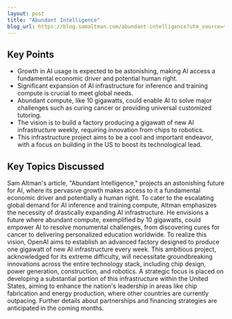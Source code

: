 ```yaml
---
layout: post 
title: "Abundant Intelligence"
blog_url: https://blog.samaltman.com/abundant-intelligence?utm_source=tldrai 
---
```




## Key Points

- Growth in AI usage is expected to be astonishing, making AI access a fundamental economic driver and potential human right.
- Significant expansion of AI infrastructure for inference and training compute is crucial to meet global needs.
- Abundant compute, like 10 gigawatts, could enable AI to solve major challenges such as curing cancer or providing universal customized tutoring.
- The vision is to build a factory producing a gigawatt of new AI infrastructure weekly, requiring innovation from chips to robotics.
- This infrastructure project aims to be a cool and important endeavor, with a focus on building in the US to boost its technological lead.

## Key Topics Discussed

Sam Altman's article, "Abundant Intelligence," projects an astonishing future for AI, where its pervasive growth makes access to it a fundamental economic driver and potentially a human right. To cater to the escalating global demand for AI inference and training compute, Altman emphasizes the necessity of drastically expanding AI infrastructure. He envisions a future where abundant compute, exemplified by 10 gigawatts, could empower AI to resolve monumental challenges, from discovering cures for cancer to delivering personalized education worldwide. To realize this vision, OpenAI aims to establish an advanced factory designed to produce one gigawatt of new AI infrastructure every week. This ambitious project, acknowledged for its extreme difficulty, will necessitate groundbreaking innovations across the entire technology stack, including chip design, power generation, construction, and robotics. A strategic focus is placed on developing a substantial portion of this infrastructure within the United States, aiming to enhance the nation's leadership in areas like chip fabrication and energy production, where other countries are currently outpacing. Further details about partnerships and financing strategies are anticipated in the coming months.

